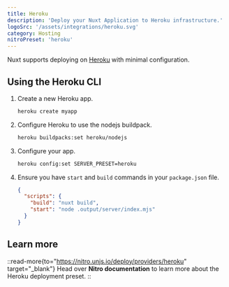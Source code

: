 ```yaml
---
title: Heroku
description: 'Deploy your Nuxt Application to Heroku infrastructure.'
logoSrc: '/assets/integrations/heroku.svg'
category: Hosting
nitroPreset: 'heroku'
---
```


Nuxt supports deploying on [Heroku](https://heroku.com/) with minimal configuration.

## Using the Heroku CLI

1. Create a new Heroku app.

    ```bash [Terminal]
    heroku create myapp
    ```

2. Configure Heroku to use the nodejs buildpack.

    ```bash [Terminal]
    heroku buildpacks:set heroku/nodejs
    ```

3. Configure your app.

    ```bash [Terminal]
    heroku config:set SERVER_PRESET=heroku
    ```

4. Ensure you have `start` and `build` commands in your `package.json` file.

    ```json [package.json]
    {
      "scripts": {
        "build": "nuxt build",
        "start": "node .output/server/index.mjs"
      }
    }
    ```

## Learn more

::read-more{to="https://nitro.unjs.io/deploy/providers/heroku" target="_blank"}
Head over **Nitro documentation** to learn more about the Heroku deployment preset.
::
